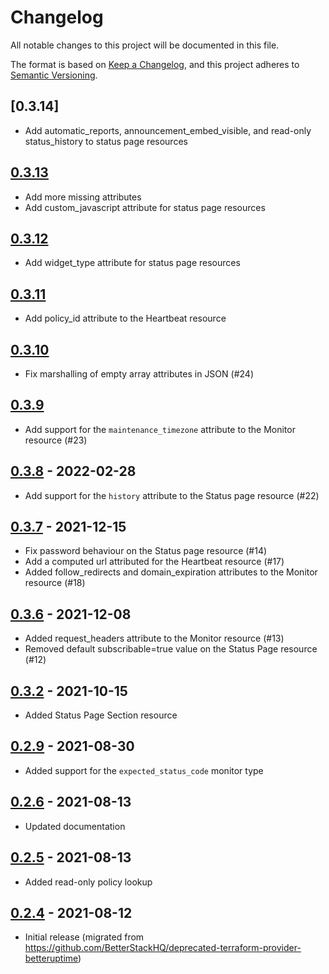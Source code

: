 # Changelog
All notable changes to this project will be documented in this file.

The format is based on [Keep a Changelog](https://keepachangelog.com/en/1.0.0/),
and this project adheres to [Semantic Versioning](https://semver.org/spec/v2.0.0.html).

## [0.3.14]
- Add automatic_reports, announcement_embed_visible, and read-only status_history to status page resources

## [0.3.13]
- Add more missing attributes
- Add custom_javascript attribute for status page resources

## [0.3.12]
- Add widget_type attribute for status page resources

## [0.3.11]
- Add policy_id attribute to the Heartbeat resource

## [0.3.10]
- Fix marshalling of empty array attributes in JSON (#24)

## [0.3.9]
- Add support for the `maintenance_timezone` attribute to the Monitor resource (#23)

## [0.3.8] - 2022-02-28
- Add support for the `history` attribute to the Status page resource (#22)   

## [0.3.7] - 2021-12-15
- Fix password behaviour on the Status page resource (#14)
- Add a computed url attributed for the Heartbeat resource (#17)
- Added follow_redirects and domain_expiration attributes to the Monitor resource (#18)

## [0.3.6] - 2021-12-08
- Added request_headers attribute to the Monitor resource (#13)
- Removed default subscribable=true value on the Status Page resource (#12)

## [0.3.2] - 2021-10-15
- Added Status Page Section resource

## [0.2.9] - 2021-08-30
- Added support for the `expected_status_code` monitor type

## [0.2.6] - 2021-08-13
- Updated documentation

## [0.2.5] - 2021-08-13
- Added read-only policy lookup

## [0.2.4] - 2021-08-12
- Initial release (migrated from https://github.com/BetterStackHQ/deprecated-terraform-provider-betteruptime)

[Unreleased]: https://github.com/BetterStackHQ/terraform-provider-better-uptime/compare/v0.3.13...HEAD
[0.3.13]: https://github.com/BetterStackHQ/terraform-provider-better-uptime/compare/v0.3.12...v0.3.13
[0.3.12]: https://github.com/BetterStackHQ/terraform-provider-better-uptime/compare/v0.3.11...v0.3.12
[0.3.11]: https://github.com/BetterStackHQ/terraform-provider-better-uptime/compare/v0.3.10...v0.3.11
[0.3.10]: https://github.com/BetterStackHQ/terraform-provider-better-uptime/compare/v0.3.9...v0.3.10
[0.3.9]: https://github.com/BetterStackHQ/terraform-provider-better-uptime/compare/v0.3.8...v0.3.9
[0.3.8]: https://github.com/BetterStackHQ/terraform-provider-better-uptime/compare/v0.3.7...v0.3.8
[0.3.7]: https://github.com/BetterStackHQ/terraform-provider-better-uptime/compare/v0.3.6...v0.3.7
[0.3.6]: https://github.com/BetterStackHQ/terraform-provider-better-uptime/compare/v0.3.2...v0.3.6
[0.3.2]: https://github.com/BetterStackHQ/terraform-provider-better-uptime/compare/v0.2.9...v0.3.2
[0.2.9]: https://github.com/BetterStackHQ/terraform-provider-better-uptime/compare/v0.2.8...v0.2.9
[0.2.8]: https://github.com/BetterStackHQ/terraform-provider-better-uptime/compare/v0.2.7...v0.2.8
[0.2.7]: https://github.com/BetterStackHQ/terraform-provider-better-uptime/compare/v0.2.6...v0.2.7
[0.2.6]: https://github.com/BetterStackHQ/terraform-provider-better-uptime/compare/v0.2.5...v0.2.6
[0.2.5]: https://github.com/BetterStackHQ/terraform-provider-better-uptime/compare/v0.2.4...v0.2.5
[0.2.4]: https://github.com/BetterStackHQ/terraform-provider-better-uptime/releases/tag/v0.2.4
